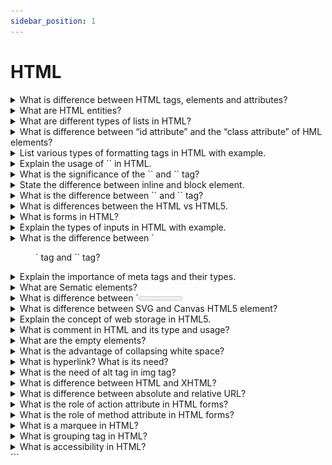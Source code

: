 ```yaml
---
sidebar_position: 1
---
```


# HTML

<details >
<summary>
What is difference between HTML tags, elements and attributes?
</summary>

### Html Elements:

An Html Element consists of an opening and closing tag with the content inserted in between:

For Example:

```html
<p>Content goes here...</p>
```

### Html tag:

The HTML tag is just an opening or closing entity.

For Example:

```html
<p></p>
```

![alt text](JFL1P.png)

### HTML attributes

An attribute defines a property for an element, consists of an attribute/value pair, and appears within the element’s start tag. An element’s start tag may contain any number of space separated attribute/value pairs.

```html
<a href="https://www.google.com">Visit Link</a>
```

</details>

<details >
<summary>
 What are HTML entities?
</summary>

### Entity

An HTML entity is a piece of text ("string") that begins with an ampersand (&) and ends with a semicolon (;). HTML entities are frequently used to display reserved characters (which would otherwise be interpreted as HTML code), and invisible characters (like non-breaking spaces). You can also use HTML character entities in place of other characters that are difficult to type with a standard keyboard.

### Reserved characters

Some special characters are reserved for use in HTML, meaning that your browser will parse them as HTML code. For example, if you use the less-than (<) sign, the browser interprets any text that follows as a tag.

To display these characters as text, replace them with their corresponding character entities.

```html
&amp;
<!-- Interpreted as the beginning of an entity or character reference '&' -->

&lt;
<!--Interpreted as the beginning of a  tag '<' -->

&gt;
<!--Interpreted as the ending of a tag '>' -->

&copy;
<!--Interpreted as the copyright sign '©'-->

&deg;
<!--Interpreted as the degree symbol '°'-->
```

</details>

<details >
<summary>
 What are different types of lists in HTML?
</summary>

## HTML List

HTML lists allow the content to follow a proper semantic structure. All the tags in the list require opening and closing tags.
There are 3 types of lists in HTML, namely:

- Unordered List
- Ordered List
- Description List

### Unordered list

Unordered List: An Unordered list is used to create a list of related items, in bulleted or unordered format.

```html
<ul>
  <li>Item1</li>
  <li>Item2</li>
  <li>Item3</li>
  ...
</ul>
```

## Ordered lists

The Ordered lists have an order which is either numerical or alphabetical.

```html
<ol>
  <li>Item1</li>
  <li>Item2</li>
  <li>Item3</li>
  ...
</ol>
```

## Description List

A description list is a type of list where each item has a description. It is also known as a definition list.

```html
<dl>
  <!--<dl>: It defines the start of the list.-->
  <dt>Code</dt>
  <!--<dt>: It defines a item.-->
  <dd>- Code all day!</dd>
  <!--<dd>: It defines the description of each item.-->
  <dt>Eat</dt>
  <dd>- Eat healthy food</dd>
  <dt>Sleep</dt>
  <dd>- Sleep soundly!</dd>
</dl>
```

</details>

<details >
<summary>
What is difference between “id attribute” and the “class attribute” of HML elements?
</summary>

In HTML, the "id" and "class" attributes are used to identify and style elements, but they have different purposes.

The "id" attribute is used to uniquely identify an element on a web page. Each "id" value should be unique within the HTML document. It is often used to target specific elements with CSS or JavaScript for styling or functionality.

On the other hand, the "class" attribute is used to group together elements that share a common purpose or style. Multiple elements can have the same "class" value, allowing them to be styled or targeted as a group using CSS or JavaScript.

In summary, "id" is used to uniquely identify a single element, while "class" is used to group multiple elements together.

</details>

<details >
<summary>
List various types of formatting tags in HTML with example.
</summary>

- `<b>` - Bold text
- `<strong>` - Important text
- `<i>` - Italic text
- `<em>` - Emphasized text
- `<mark>` - Marked text
- `<del>` - Deleted text
- `<ins>` - Inserted text
- `<strike>` - strike text
- `<u>` - underline text
- `<sub>` - Subscript text
- `<sup>` - Superscript text
- `<big>` - Big text (1 unit of base text size)
- `<small>` - Smaller text
- `<tt>` - browser's default monospace text

```html
<!--Text in Bold-->
<p><b>Bold Text</b></p>

<!--Text in Strong-->
<p><strong> Strong Text</strong></p>

<!--Text in Italics-->
<p><i>The Text inside italic Tag</i></p>

<!--Text in Emphasize-->
<p><em>Emphasized Text</em></p>

<!-- small text -->
<small>The text inside small Tag</small>

<!-- Big text-->
<big>The text inside big Tag</big>

<!--Text in Superscript-->
superscript <sup>Text</sup>

<!--Text in Subscript-->
subscript<sub>Text</sub>

<!--Deleting andText in Insert-->
<p>
  The TajMahal is located in
  <del>Bombay</del>
  <ins>Agra</ins>
</p>

<!--Text in Highlight-->
<mark>Highlighted Text</mark>

<!-- monospace text -->
<tt>Monospace text</tt>

<!-- underline text -->
<u>underline text</u>
```

</details>

<details >
<summary>
Explain the usage of `<!DOCTYPE>` in HTML.
</summary>

### `<!DOCTYPE>`

tag is used to inform the browser about the version of HTML used in the document. It is called as the document type declaration (DTD). Technically <! DOCTYPE > is not a tag/element, it just an instruction to the browser about the document type.

</details>

<details >
<summary>
What is the significance of the `<head>` and `<body>` tag?
</summary>

## `<head>` tag:

The head tag in HTML is used to contain the metadata or information related to the document. It holds some of the most important tags like `<title>` , `<meta>` , and `<link>`.

- From browser perspective, it is not mandatory to include a `<head>` tag inside the HTML document but in previous versions(4.0.1) it was mandatory to include it.

- The tags like `<title>`, `<meta>` or `<link>` which are generally contained inside head will also work fine without the `<head>` tag or outside the `<head>` tag.

- From the developer’s perspective, it is good to include the `<head>` tag inside the document because this syntax is widely used and it also gives a good structure to the document. Later this will help us to interact with the DOM elements in a structured way.

## `<body>` tag:

It is used to contain the main content of the HTML document. It holds everything from the heading, paragraphs to the unique div containers reside inside the `<body>` tag.

- From browser perspective, it is also not mandatory to include a <body> tag inside the HTML document in HTML 5 but in previous versions(4.0.1) it was mandatory to include it.

- The tags like `<div>`, `<p>` or `<a>` which are generally contained inside body will also work fine without the `<body>` tag or outside the `<body>` tag.
  Despite being not mandatory, the `<body>` tag have some attributes like ‘background’, ‘bgcolor’ , ‘a’ , ‘link’ etc.

- From the developer’s perspective, it is good to include the `<body>` tag inside the document. This syntax is widely used and it also gives a good structure to the document. Later this will help us to interact with the DOM elements in a structured way.

</details>

<details >
<summary>
 State the difference between inline and block element.
</summary>

## Block elements:

They consume the entire width available irrespective of their sufficiency. They always start in a new line and have top and bottom margins. It does not contain any other elements next to it.

#### Examples of Block elements:

- `<h1>-<h6>`
- `<div>`
- `<hr>`
- `<li>`
- `<ul>`
- `<ol>`
- `<p>`
- `<table>`

#### Semantic block elements:

- `<header>`
- `<main>`
- `<section> `
- `<footer>`
- `<nav>`
- `<article>`
- `<aside>`

## Inline elements:

Inline elements occupy only enough width that is sufficient to it and allows other elements next to it which are inline. Inline elements don’t start from a new line and don’t have top and bottom margins as block elements have.

#### Examples of Inline elements:

- `<a>`
- `<b>`
- `<br>`
- `<script>`
- `<input>`
- `<img>`
- `<span>`
- `<label>`
</details>

<details >
<summary>
What is the difference between `<link>` and `<a.>`  tag?
</summary>

## `<link>` Tag:

This tag is used to establish a connection/relationship between the current document and some external resources that are associated with the webpage. The resource could be a CSS file, an icon used in the site, a manifest, etc.

It has certain attributes some of mostly used are the following.

- href= "URL"
- media= "media_query/media_type"
- rel= "relationship_with_resource"
- size= "HeightxWidth"
- type= "MIME_TYPE"

### Example:

```html
<html>
  <head>
    <title>Link Tag</title>
    <link rel="stylesheet" href="./externalResource.css" />
  </head>
  <body></body>
</html>
```

## `<a>` Tag:

This anchor tag establishes a hyperlink to an external or internal document of HTML, an address like email or telephone, and some kind of external URL address.

### Some of the commonly used attributes are:-

- href="URL"
- target="some_browsing_context"
- download="filename.ext"
- ping="URL"

### Example:

```html
<a href="https://www.google.com" target="_blank"> anchor tag </a>
```

</details>

<details >
<summary>
What is differences between the HTML vs HTML5.
</summary>

- HTML

HTML stands for Hyper Text Markup Language. It is used to design web pages using a markup language. HTML is a combination of Hypertext and Markup language

- HTML5

HTML 5 is the fifth and current version of HTML. It has improved the markup available for documents and has introduced application programming interfaces(API) and Document Object Model(DOM). It has introduced various new features like drag and drop, geo-location services

<table>
<col>
<col>
<thead>
<tr>
<th>HTML</th>
<th>HTML5</th>
</tr>
</thead>
<tbody>
<tr>
<td>It didn’t support audio and video without the use of flash player support.</td>
<td >It supports audio and video controls with the use of &lt;audio&gt; and &lt;video&gt; tags.</td>
</tr>
<tr>
<td>It uses cookies to store temporary data.td>
<td >It uses SQL databases and application cache to store offline data.</td>
</tr>
<tr>
<td >Does not allow JavaScript to run in the browser.</span></td>
<td >Allows JavaScript to run in the background. This is possible due to JS Web worker API in HTML5.</td>
</tr>
<tr>
<td >Vector graphics are possible in HTML with the help of various technologies such as VML, Silver-light, Flash, etc.</td>
<td >Vector graphics are additionally an integral part of HTML5 like SVG and Canvas.</td>
</tr>
<tr>
<td >It does not allow drag and drop effects.</td>
<td >It allows drag and drop effects.</td>
</tr>

<tr>
<td >It works with all old browsers.</td>
<td >It supported by all new browser like Firefox, Mozilla, Chrome, Safari, etc.</td>
</tr>
<tr>
<td >&lt;HTML&gt;,&lt;Body&gt; , and &lt;Head&gt; tags are mandatory while writing a HTML code.</td>
<td >These tags can be omitted while writing HTML code.</td>
</tr>

<tr>
<td >Elements like nav, header were not present.</td>
<td >New element for web structure like nav, header, footer etc.</td>
</tr>

<tr>
<td >It is almost impossible to get true GeoLocation of user with the help of browser.</td>
<td >One can track the GeoLocation of a user easily by using JS GeoLocation API.</td>
</tr>

</tbody>
</table>
</table>

</details>

<details >
<summary>
What is forms in HTML?
</summary>

HTML Form is a document that stores information of a user on a web server using interactive controls. An HTML form contains different kinds of information such as username, password, contact number, email id, etc.
The elements used in an HTML form are the check box, input box, radio buttons, submit buttons, etc. Using these elements the information of a user is submitted on a web server.

Example:

```html
<!DOCTYPE html>
<html>
  <body>
    <form>
      Username:<br />
      <input type="text" name="username" />
      <br />
      Email id:<br />
      <input type="text" name="email_id" />
      <br /><br />
      <input type="submit" value="Submit" />
    </form>
  </body>
</html>
```

</details>

<details >
<summary>
Explain the types of inputs in HTML with example.

</summary>

The `<input>` HTML element is used to create interactive controls for web-based forms in order to accept data from the user.

How an `<input>` works varies considerably depending on the value of its type attribute. If this attribute is not specified, the default type adopted is text.

- button: A push button with no default behavior displaying the value of the value attribute, empty by default.

```html
<label for="button">input button</label>
<input type="button" id="button" name="button" />
```

- checkbox: A check box allowing single values to be selected/deselected.

```html
<div>
  <input type="checkbox" id="scales" name="scales" checked />
  <label for="scales">Scales</label>
</div>

<div>
  <input type="checkbox" id="horns" name="horns" />
  <label for="horns">Horns</label>
</div>
```

- color:Interface used to choose the color of our choice.

```html
  <input type="color" id="head" name="head" value="#e66465" />
  <label for="head">Head</label>
</div>
```

- date: Interface used to choose a date.

```html
<input
  type="date"
  id="start"
  name="trip-start"
  value="2018-07-22"
  min="2018-01-01"
  max="2018-12-31"
/>
```

- Email: Interface used to accept e-mail addresses.

```html
<input type="email" id="email" pattern=".+@example\.com" size="30" required />
```

- File: Interface used to upload files.

```html
<input type="file" id="avatar" name="avatar" accept="image/png, image/jpeg" />
```

- Image: Interface used to input an image.

```html
<input
  type="image"
  id="image"
  alt="Login"
  src="/media/examples/login-button.png"
/>
```

- Month: Interface used to input years and months. The format is “YYYY-MM”.

```html
<input type="month" id="start" name="start" min="2018-03" value="2018-05" />
```

- Number: Interface let the user enter a number.

```html
<input type="number" id="tentacles" name="tentacles" min="10" max="100" />
```

- Password: Interface defines a password field (characters are masked for security).

```html
<label for="pass">Password (8 characters minimum):</label>
<input type="password" id="pass" name="password" minlength="8" required />
```

- Radio: Collection of radio buttons inputting a set of options.

```html
<input type="radio" id="huey" name="drone" value="huey" checked />
<label for="huey">Huey</label>

<input type="radio" id="dewey" name="drone" value="dewey" />
<label for="dewey">Dewey</label>

<input type="radio" id="louie" name="drone" value="louie" />
<label for="louie">Louie</label>
```

- Range: Slide control interface with Default range is 0 to 100.

```html
<input type="range" id="volume" name="volume" min="0" max="11" />
<label for="volume">Volume</label>
```

- Reset :Interface used to resets the form to the default values.

```html
<label for="id">User ID:</label>
<input type="text" id="id" name="id" />

<input type="reset" value="Reset" />
<input type="submit" value="Submit" />
```

- Search: Interface for entering a search string.

```html
<input type="search" id="site-search" name="q" />

<button>Search</button>
```

- Submit: Interface for submitting all form values to a form-handler.

```html
<input type="submit" value="Send Request" />
```

- URL: elements of type url are used to let the user enter and edit a URL.

```html
<label for="url">Enter an https:// URL:</label>
<input
  type="url"
  name="url"
  id="url"
  placeholder="https://example.com"
  pattern="https://.*"
  size="30"
  required
/>
```

</details>

<details >
<summary>
What is the difference between `<figure>` tag and `<img>` tag?
</summary>
 
`<figure>` tag is used to semantically organize the content of images, videos, audios or even charts or tables, block of codes in the HTML document.

```html
<figure>
  <img src="url" />
  <figcaption>content</figcaption>
</figure>
```

figcaption: This tag is used to set the caption to the image. It is optional to use.

HTML `<img>` tag is used to add image or to set the background in the webpage/website. Nowadays website does not directly add images to a web page, as the images are linked to web pages by using the `<img>` tag which holds space for the image.

```html
<img src="url" alt="some_text" />
```

</details>

<details >
<summary>
Explain the importance of meta tags and their types.
</summary>

Meta tags are pieces of information you use to tell the search engines and those viewing your site more about your page and the information it contains. Meta tags include:

- Title tags: the title of your page, which should be unique for every page you publish
- Meta description: a description of the content on the page
- Viewport tag: impacts how your content appears on mobile devices

- Robots: can be used to indicate content that you want a “noindex” or a “nofollow”
- Hreflang tags: allows the search engine to identify the language and country you want content displayed for when you have an international audience
- Canonical tags: used to specify the primary or principle version of the page
- Open graph tags: used to specify which assets show up in title and image by default when sharing links on social sites
- Content type: impacts how your page is rendered in the browser

Meta tags are brief snippets of text designed to describe a page’s content. these tags do not appear visibly on the page; rather, they are embedded in the page’s source code. Search engines are the ones that read and interpret these tags, aiding them in comprehending the subject matter of the page.

</details>

<details >
<summary>
What are Sematic elements?
</summary>
A semantic element clearly describes its meaning to both the browser and the developer.

Examples of non-semantic elements: `<div>` and `<span>` - Tells nothing about its content.

Examples of semantic elements: `<form>`, `<table>`, and `<article>` - Clearly defines its content.

</details>

<details >
<summary>
What is difference between `<meter>` tag and `<progress>` tag?
</summary>

- Progress tag: This tag is used to represent a progress bar on the webpage in order to show the progress of a task. Some uses of the progress bar include showing the file upload/download progress on a website.

```html
<progress value="50" max="200"></progress>
```

- Meter Tag: A Meter tag is also known as a gauge and basically defines a scale for the measurement of data within a specified range. The uses of a meter tag may include the fuel left in the tank, the temperature of an object, etc.

```html
<meter value="50" max="200" min="20"></meter>
```

</details>

<details >
<summary>
What is difference between SVG and Canvas HTML5 element?
</summary>

- Scalable Vector Graphics (SVG) is an XML-based image format used to define two-dimensional vector-based graphics for the web. Unlike raster images (Ex .jpg, .gif, .png, etc.),
  a vector image can be scaled up or down to any extent without losing the image quality. An SVG image is drawn out using a series of statements that follow the XML schema — that means SVG images can be created and edited with any text editor, such as Notepad.

```html
<svg id="svgelem" height="200">
  <circle id="greencircle" cx="60" cy="60" r="50" fill="green" />
</svg>
```

- The Canvas element is used to draw graphics on the fly, via scripting (usually JavaScript). The element is only a container for graphics. You must use a script to actually draw the graphics. Canvas has several methods for drawing paths, boxes, circles, text, and adding images.

```html
<canvas
  id="newCanvas"
  width="100"
  height="100"
  style="border:1px solid #000000;"
>
</canvas>

<script>
  var c = document.getElementById("newCanvas");
  var ctx = c.getContext("2d");
  ctx.fillStyle = "#7cce2b";
  ctx.fillRect(0, 0, 100, 100);
</script>
```

</details>

<details >
<summary>
Explain the concept of web storage in HTML5.
</summary>

In web storage feature, web applications can locally store data within the browser on the client side. It stores data in the form of key/value pair on the browser. Web Storage sometimes also known as DOM storage.

Storing data with the help of web storage is similar to cookies, but it is better and faster than cookies storage.

Advantages of Web Storage:

- Web Storage can use storage space upto 5MB per domain. (The browser software may prompt the user if the space limit is reached).
- It will not send data to the server side, hence it is faster than cookies storage.
- The data stored by local Storage never expires, but cookies data expires after some time or session.
- Web Storage is more secure than cookies.

</details>

<details >
<summary>
What is comment in HTML and its type and usage?
</summary>

The comment tag is used to insert comments in the source code.
Comments are not displayed in the browsers.

You can use comments to explain your code, which can help you when you edit the source code at a later date.

Types of HTML Comments

1. Single line Comments in HTML

```html
<!--following is a paragraph-->
<p><i>Welcome to DataFlair!</i></p>
```

2. Multi-line Comments in HTML

```html
<!--Comments can be used to
add multiple line
on to the HTML Document.-->
<!--following is a paragraph-->
<p>Welcome to DataFlair</p>
```

3. `<comment>` tag in HTML

```html
<p>
  This is <comment>not</comment>
  Internet Explorer.
</p>
```

4. Conditional Comments in HTML

```html
<!--[if IE 9]>
  <h1>DataFlair</h1>
  <p>E-Learning</p>
<![endif]-->
```

</details>

<details >
<summary>
What are the empty elements?
</summary>

Empty or void elements are HTML elements that don’t require a closing tag because they contain no content. They are self-contained, independently complete, and don’t rely on other elements to function. Instead of having separate open and closing tags, empty elements combine both into a single tag, making it easy to add certain types of content to a page.

You can use empty HTML elements to add structure and functionality to web pages, such as embedding images, links, breaks, lists, or metadata.

</details>

<details >
<summary>
What is the advantage of collapsing white space?
</summary>

In HTML, a sequence of whitespace characters is treated as a single space character.

The browser collapses a sequence of spaces into a single space character, which helps a developer indent the HTML code as needed for better readability and understandability without worrying about the extra spaces within the HTML code.

```html
<!DOCTYPE html>
<html>
  <head> </head>
  <body>
    <h1>HTML Collapses Extra Space</h1>
    <p>
      Paragraph content has a sequence of spaces that are collapsed to a single
      space character by the browser.
    </p>
  </body>
</html>
```

</details>

<details >
<summary>
What is hyperlink? What is its need?
</summary>

A hyperlink, also called a link or web link, contains an address for a destination and acts as a reference to data. A user can easily follow, jump to, and be directed to the destination by either clicking, tapping on, or hovering over the link.

A hyperlink can be a piece of text, an image, an icon, or a graphic that, when you click on it, points to and navigates you to a different webpage or document. It can also point to a specific section or element within the same webpage or document.

Hypertext is text with hyperlinks. The linked text (the reference to data) is called anchor text.

```html
<a href="https://www.google.com/"> click to link</a>
```

</details>

<details >
<summary>
What is the need of alt tag in img tag?
</summary>

The alt attribute provides alternative information for an image if a user for some reason cannot view it (because of slow connection, an error in the src attribute, or if the user uses a screen reader).

```html
<img scr="img_girl.jpg" alt="text" />
```

</details>

<details >
<summary>
What is difference between HTML and XHTML?
</summary>

HTML (HypertextMarkup Language) and XHTML (Extensible Hypertext Markup Language) are both markup languages used for creating and displaying web pages. The main difference between them is the syntax and structure; HTML is more lenient in its syntax, while XHTML has a more strict syntax and follows XML rules.

#### Key Differences Between HTML and XHTML

- Syntax: XHTML has a stricter syntax than HTML, meaning that it must follow XML rules for proper formatting and structure. HTML, on the other hand, is more flexible in its syntax.

- Document Type Definition (DTD): XHTML requires a DTD to be specified, which defines the rules for the structure of the document. HTML does not require a DTD.

- Case sensitivity: XHTML is case sensitive, meaning that elements and attributes must be in lower case. HTML is not case sensitive.

- Empty Elements: In XHTML, all empty elements must be closed, such as `<br />` or `<img src="image.jpg" alt="image" />`. In HTML, some empty elements can be left open, such as `<br>` or `<img src="image.jpg" alt="image">`.

- Attribute values: In XHTML, all attribute values must be quoted, while in HTML they can be either quoted or unquoted.

- Error handling: XHTML has more strict error handling, with errors resulting in the page not being displayed properly. HTML is more forgiving of errors and will still display the page even if there are mistakes in the code.

- Future compatibility: XHTML is designed to be compatible with future technologies and devices, while HTML may not be as compatible in the future.

</details>

<details >
<summary>
What is difference between absolute and relative URL?
</summary>

Absolute URLs specify the full path to a resource including the protocol and domain name, while relative URLs specify a path relative to the current URL’s base path.

- An absolute URL provides the complete address of a webpage or file on the internet, including the protocol “http:// or https://” domain, and path to the resource.

eg. https://www.example.com/images/logo.png

- A relative URL specifies the path to a resource about the current document’s path or the base URL of the website, without the domain name and protocol.

a relative URL to another page in the same directory like contact.html would simply be ,
e.g. contact.html

</details>

<details >
<summary>
What is the role of action attribute in HTML forms?
</summary>

The HTML action Attribute is used to specify where the form data is to be sent to the server after the submission of the form. When a user submits a form, the browser sends the data to the specified URL, allowing server-side scripts to handle the information and generate a response.

```html
<form action="URL"></form>
```

</details>

<details >
<summary>
What is the role of method attribute in HTML forms?
</summary>

The method attribute specifies how to send form-data (the form-data is sent to the page specified in the action attribute).

The form-data can be sent as URL variables (with method="get") or as HTTP post transaction (with method="post").

Notes on GET:

- Appends form-data into the URL in name/value pairs
- The length of a URL is limited (about 3000 characters)
- Never use GET to send sensitive data! (will be visible in the URL)
- Useful for form submissions where a user wants to bookmark the result
- GET is better for non-secure data, like query strings in Google

Notes on POST:

- Appends form-data inside the body of the HTTP request (data is not shown in URL)
- Has no size limitations
- Form submissions with POST cannot be bookmarked

</details>

<details >
<summary>
What is a marquee in HTML?
</summary>

The `<marquee>` HTML element is used to insert a scrolling area of text. You can control what happens when the text reaches the edges of its content area using its attributes.

## Attributes

- behavior: Sets how the text is scrolled within the marquee. Possible values are scroll, slide and alternate. If no value is specified, the default value is scroll.

- bgcolor: Deprecated Sets the background color through color name or hexadecimal value.

- direction: Deprecated Sets the direction of the scrolling within the marquee. Possible values are left, right, up and down. If no value is specified, the default value is left.

- height: Deprecated Sets the height in pixels or percentage value.

- hspace: Deprecated
  Sets the horizontal margin

- loop: Deprecated
  Sets the number of times the marquee will scroll. If no value is specified, the default value is −1, which means the marquee will scroll continuously.

- scrollamount: Deprecated
  Sets the amount of scrolling at each interval in pixels. The default value is 6.

- scrolldelay: Deprecated
  Sets the interval between each scroll movement in milliseconds. The default value is 85.

- truespeed: Deprecated
  By default, scrolldelay values lower than 60 are ignored. If truespeed is present, those values are not ignored.

- vspace: Deprecated
  Sets the vertical margin in pixels or percentage value.
- width: Deprecated
  Sets the width in pixels or percentage value.

```html
<marquee>This text will scroll from right to left</marquee>

<marquee direction="up">This text will scroll from bottom to top</marquee>

<marquee
  direction="down"
  width="250"
  height="200"
  behavior="alternate"
  style="border:solid"
>
  <marquee behavior="alternate">This text will bounce</marquee>
</marquee>
```

</details>

<details >
<summary>
 What is grouping tag in HTML?
</summary>

Grouping plays a vital role in our web page because it helps the developer to target specific classes and id which makes it easier to position, style, or manipulate the web page with the help of HTML, CSS, or JavaScript.

Grouping can be performed with the help of various tags such as `<div>`, `<header>`, `<footer>`, and `<section>`.

```html
<!DOCTYPE html>
<html>
  <head>
    <style>
      header {
        color: red;
      }

      .div1 {
        background: yellow;
      }

      .div2 {
        background: blue;
      }

      footer {
        color: blue;
      }
    </style>
  </head>

  <body>
    <header>
      <h1>This is heading</h1>

      <p>This is paragraph in header group</p>
    </header>

    <div class="div1">
      <h1>In Div1</h1>
    </div>
    <div class="div2">
      <h1>In Div2</h1>
    </div>

    <footer>
      <p>This is footer information</p>

      <p><a href="mailto:xyz@gmail.com">Email</a></p>
    </footer>
  </body>
</html>
```

</details>

<details >
<summary>
 What is accessibility in HTML?
</summary>

Accessibility is the practice of making your websites usable by as many people as possible. We traditionally think of this as being about people with disabilities, but the practice of making sites accessible also benefits other groups such as those using mobile devices, or those with slow network connections.

Some common accessibility considerations in HTML include:

- Semantic HTML, which improves accessibility, also improves SEO, making your site more findable.

- Caring about accessibility demonstrates good ethics and morals, which improves your public image.

- Text Alternatives: Providing descriptive text alternatives for non-text content such as images, videos, and audio files using the alt attribute for images (`<img>`), `<audio>` and `<video>` elements.

- Form Accessibility: Providing labels for form inputs, using appropriate input types (`<input type="text">`, `<input type="email">`, `<input type="checkbox">`, etc.), and associating labels with their corresponding inputs using the for attribute on `<label>` elements.

- Other good practices that improve accessibility also make your site more usable by other groups, such as mobile phone users or those on low network speed. In fact, everyone can benefit from many such improvements.

</details>
```
